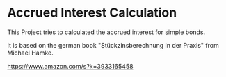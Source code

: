 # Accrued Interest Calculation

This Project tries to calculated the accrued interest for simple bonds. 

It is based on the german book "Stückzinsberechnung in der Praxis" from Michael Hamke. 

https://www.amazon.com/s?k=3933165458


